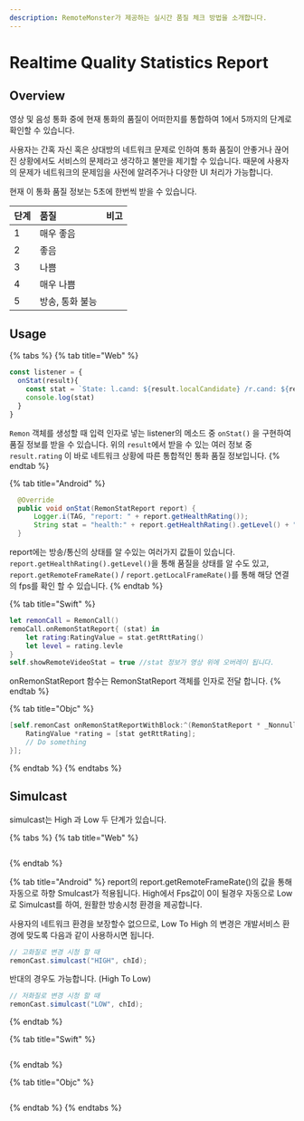 ```yaml
---
description: RemoteMonster가 제공하는 실시간 품질 체크 방법을 소개합니다.
---
```


# Realtime Quality Statistics Report

## Overview

영상 및 음성 통화 중에 현재 통화의 품질이 어떠한지를 통합하여 1에서 5까지의 단계로 확인할 수 있습니다.

사용자는 간혹 자신 혹은 상대방의 네트워크 문제로 인하여 통화 품질이 안좋거나 끊어진 상황에서도 서비스의 문제라고 생각하고 불만을 제기할 수 있습니다. 때문에 사용자의 문제가 네트워크의 문제임을 사전에 알려주거나 다양한 UI 처리가 가능합니다.

현재 이 통화 품질 정보는 5초에 한번씩 받을 수 있습니다.

| 단계 | 품질 | 비고 |
| :--- | :--- | :--- |
| 1 | 매우 좋음 |  |
| 2 | 좋음 |  |
| 3 | 나쁨 |  |
| 4 | 매우 나쁨 |  |
| 5 | 방송, 통화 불능 |  |

## Usage

{% tabs %}
{% tab title="Web" %}
```javascript
const listener = {
  onStat(result){
    const stat = `State: l.cand: ${result.localCandidate} /r.cand: ${result.remoteCandidate} /l.res: ${result.localFrameWidth} x ${result.localFrameHeight} /r.res: ${result.remoteFrameWidth} ${result.remoteFrameHeight} /l.rate: ${result.localFrameRate} /r.rate: ${result.remoteFrameRate} / Health: ${result.rating}`
    console.log(stat)
  }
}
```

`Remon` 객체를 생성할 때 입력 인자로 넣는 listener의 메소드 중 `onStat()` 을 구현하여 품질 정보를 받을 수 있습니다. 위의 `result`에서 받을 수 있는 여러 정보 중 `result.rating` 이 바로 네트워크 상황에 따른 통합적인 통화 품질 정보입니다.
{% endtab %}

{% tab title="Android" %}
```java
  @Override
  public void onStat(RemonStatReport report) {
      Logger.i(TAG, "report: " + report.getHealthRating());
      String stat = "health:" + report.getHealthRating().getLevel() + "\n";
  }
```

report에는 방송/통신의 상태를 알 수있는 여러가지 값들이 있습니다. `report.getHealthRating().getLevel()`을 통해 품질을 상태를 알 수도 있고, `report.getRemoteFrameRate()` / `report.getLocalFrameRate()`를 통해 해당 연결의 fps를 확인 할 수 있습니다. 
{% endtab %}

{% tab title="Swift" %}
```swift
let remonCall = RemonCall()
remoCall.onRemonStatReport{ (stat) in 
    let rating:RatingValue = stat.getRttRating()
    let level = rating.levle
}
self.showRemoteVideoStat = true //stat 정보가 영상 위에 오버레이 됩니다.
```

onRemonStatReport 함수는 RemonStatReport 객체를 인자로 전달 합니다. 
{% endtab %}

{% tab title="Objc" %}
```objectivec
[self.remonCast onRemonStatReportWithBlock:^(RemonStatReport * _Nonnull stat) {
    RatingValue *rating = [stat getRttRating];
    // Do something
}];
```
{% endtab %}
{% endtabs %}

## Simulcast

simulcast는 High 과 Low 두 단계가 있습니다.

{% tabs %}
{% tab title="Web" %}
```javascript

```
{% endtab %}

{% tab title="Android" %}
report의 report.getRemoteFrameRate\(\)의 값을 통해 자동으로 하향 Smulcast가 적용됩니다. High에서 Fps값이 0이 될경우 자동으로 Low로  Simulcast를 하여, 원활한 방송시청 환경을 제공합니다.

사용자의 네트워크 환경을 보장할수 없으므로, Low To High 의 변경은 개발서비스 환경에 맞도록 다음과 같이 사용하시면 됩니다.

```java
// 고화질로 변경 시청 할 때
remonCast.simulcast("HIGH", chId);
```

반대의 경우도 가능합니다. \(High To Low\)

```java
// 저화질로 변경 시청 할 때
remonCast.simulcast("LOW", chId);
```
{% endtab %}

{% tab title="Swift" %}
```swift

```
{% endtab %}

{% tab title="Objc" %}
```objectivec

```
{% endtab %}
{% endtabs %}



